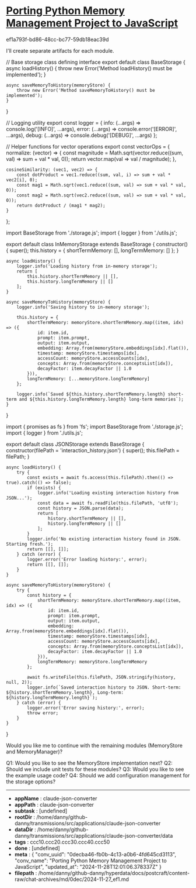 # [Porting Python Memory Management Project to JavaScript](https://claude.ai/chat/0decba46-fb0b-4c13-a0b6-4fd645cd3113)

ef1a793f-bd86-48cc-bc77-59db18eac39d

 I'll create separate artifacts for each module.

<antArtifact identifier="storage-base" type="application/vnd.ant.code" language="javascript" title="storage.js">
// Base storage class defining interface
export default class BaseStorage {
    async loadHistory() {
        throw new Error('Method loadHistory() must be implemented');
    }

    async saveMemoryToHistory(memoryStore) {
        throw new Error('Method saveMemoryToHistory() must be implemented');
    }
}
</antArtifact>

<antArtifact identifier="utils" type="application/vnd.ant.code" language="javascript" title="utils.js">
// Logging utility
export const logger = {
    info: (...args) => console.log('[INFO]', ...args),
    error: (...args) => console.error('[ERROR]', ...args),
    debug: (...args) => console.debug('[DEBUG]', ...args)
};

// Helper functions for vector operations
export const vectorOps = {
    normalize: (vector) => {
        const magnitude = Math.sqrt(vector.reduce((sum, val) => sum + val * val, 0));
        return vector.map(val => val / magnitude);
    },
    
    cosineSimilarity: (vec1, vec2) => {
        const dotProduct = vec1.reduce((sum, val, i) => sum + val * vec2[i], 0);
        const mag1 = Math.sqrt(vec1.reduce((sum, val) => sum + val * val, 0));
        const mag2 = Math.sqrt(vec2.reduce((sum, val) => sum + val * val, 0));
        return dotProduct / (mag1 * mag2);
    }
};
</antArtifact>

<antArtifact identifier="in-memory-storage" type="application/vnd.ant.code" language="javascript" title="inMemoryStorage.js">
import BaseStorage from './storage.js';
import { logger } from './utils.js';

export default class InMemoryStorage extends BaseStorage {
    constructor() {
        super();
        this.history = {
            shortTermMemory: [],
            longTermMemory: []
        };
    }

    async loadHistory() {
        logger.info('Loading history from in-memory storage');
        return [
            this.history.shortTermMemory || [],
            this.history.longTermMemory || []
        ];
    }

    async saveMemoryToHistory(memoryStore) {
        logger.info('Saving history to in-memory storage');
        
        this.history = {
            shortTermMemory: memoryStore.shortTermMemory.map((item, idx) => ({
                id: item.id,
                prompt: item.prompt,
                output: item.output,
                embedding: Array.from(memoryStore.embeddings[idx].flat()),
                timestamp: memoryStore.timestamps[idx],
                accessCount: memoryStore.accessCounts[idx],
                concepts: Array.from(memoryStore.conceptsList[idx]),
                decayFactor: item.decayFactor || 1.0
            })),
            longTermMemory: [...memoryStore.longTermMemory]
        };
        
        logger.info(`Saved ${this.history.shortTermMemory.length} short-term and ${this.history.longTermMemory.length} long-term memories`);
    }
}
</antArtifact>

<antArtifact identifier="json-storage" type="application/vnd.ant.code" language="javascript" title="jsonStorage.js">
import { promises as fs } from 'fs';
import BaseStorage from './storage.js';
import { logger } from './utils.js';

export default class JSONStorage extends BaseStorage {
    constructor(filePath = 'interaction_history.json') {
        super();
        this.filePath = filePath;
    }

    async loadHistory() {
        try {
            const exists = await fs.access(this.filePath).then(() => true).catch(() => false);
            if (exists) {
                logger.info('Loading existing interaction history from JSON...');
                const data = await fs.readFile(this.filePath, 'utf8');
                const history = JSON.parse(data);
                return [
                    history.shortTermMemory || [],
                    history.longTermMemory || []
                ];
            }
            logger.info('No existing interaction history found in JSON. Starting fresh.');
            return [[], []];
        } catch (error) {
            logger.error('Error loading history:', error);
            return [[], []];
        }
    }

    async saveMemoryToHistory(memoryStore) {
        try {
            const history = {
                shortTermMemory: memoryStore.shortTermMemory.map((item, idx) => ({
                    id: item.id,
                    prompt: item.prompt,
                    output: item.output,
                    embedding: Array.from(memoryStore.embeddings[idx].flat()),
                    timestamp: memoryStore.timestamps[idx],
                    accessCount: memoryStore.accessCounts[idx],
                    concepts: Array.from(memoryStore.conceptsList[idx]),
                    decayFactor: item.decayFactor || 1.0
                })),
                longTermMemory: memoryStore.longTermMemory
            };

            await fs.writeFile(this.filePath, JSON.stringify(history, null, 2));
            logger.info(`Saved interaction history to JSON. Short-term: ${history.shortTermMemory.length}, Long-term: ${history.longTermMemory.length}`);
        } catch (error) {
            logger.error('Error saving history:', error);
            throw error;
        }
    }
}
</antArtifact>

Would you like me to continue with the remaining modules (MemoryStore and MemoryManager)?

Q1: Would you like to see the MemoryStore implementation next?
Q2: Should we include unit tests for these modules?
Q3: Would you like to see the example usage code?
Q4: Should we add configuration management for the storage options?

---

* **appName** : claude-json-converter
* **appPath** : claude-json-converter
* **subtask** : [undefined]
* **rootDir** : /home/danny/github-danny/transmissions/src/applications/claude-json-converter
* **dataDir** : /home/danny/github-danny/transmissions/src/applications/claude-json-converter/data
* **tags** : ccc10.ccc20.ccc30.ccc40.ccc50
* **done** : [undefined]
* **meta** : {
  "conv_uuid": "0decba46-fb0b-4c13-a0b6-4fd645cd3113",
  "conv_name": "Porting Python Memory Management Project to JavaScript",
  "updated_at": "2024-11-28T12:01:06.378337Z"
}
* **filepath** : /home/danny/github-danny/hyperdata/docs/postcraft/content-raw/chat-archives/md/0dec/2024-11-27_ef1.md